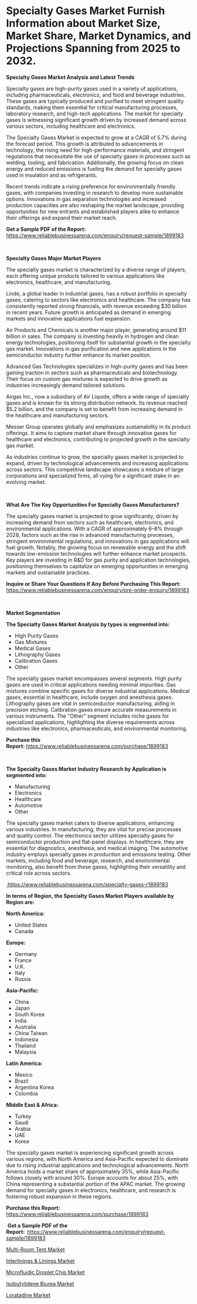 <p><h1>Specialty Gases Market Furnish Information about Market Size, Market Share, Market Dynamics, and Projections Spanning from 2025 to 2032.</h1></p><p><strong>Specialty Gases Market Analysis and Latest Trends</strong></p>
<p><p>Specialty gases are high-purity gases used in a variety of applications, including pharmaceuticals, electronics, and food and beverage industries. These gases are typically produced and purified to meet stringent quality standards, making them essential for critical manufacturing processes, laboratory research, and high-tech applications. The market for specialty gases is witnessing significant growth driven by increased demand across various sectors, including healthcare and electronics.</p><p>The Specialty Gases Market is expected to grow at a CAGR of 5.7% during the forecast period. This growth is attributed to advancements in technology, the rising need for high-performance materials, and stringent regulations that necessitate the use of specialty gases in processes such as welding, tooling, and fabrication. Additionally, the growing focus on clean energy and reduced emissions is fueling the demand for specialty gases used in insulation and as refrigerants.</p><p>Recent trends indicate a rising preference for environmentally friendly gases, with companies investing in research to develop more sustainable options. Innovations in gas separation technologies and increased production capacities are also reshaping the market landscape, providing opportunities for new entrants and established players alike to enhance their offerings and expand their market reach.</p></p>
<p><strong>Get a Sample PDF of the Report:&nbsp;</strong> <a href="https://www.reliablebusinessarena.com/enquiry/request-sample/1899183?utm_campaign=1990&utm_medium=2&utm_source=Github&utm_content=ia&utm_term=30012025&utm_id=specialty-gases">https://www.reliablebusinessarena.com/enquiry/request-sample/1899183</a></p>
<p>&nbsp;</p>
<p><strong>Specialty Gases Major Market Players</strong></p>
<p><p>The specialty gases market is characterized by a diverse range of players, each offering unique products tailored to various applications like electronics, healthcare, and manufacturing. </p><p>Linde, a global leader in industrial gases, has a robust portfolio in specialty gases, catering to sectors like electronics and healthcare. The company has consistently reported strong financials, with revenue exceeding $30 billion in recent years. Future growth is anticipated as demand in emerging markets and innovative applications fuel expansion.</p><p>Air Products and Chemicals is another major player, generating around $11 billion in sales. The company is investing heavily in hydrogen and clean energy technologies, positioning itself for substantial growth in the specialty gas market. Innovations in gas purification and new applications in the semiconductor industry further enhance its market position.</p><p>Advanced Gas Technologies specializes in high-purity gases and has been gaining traction in sectors such as pharmaceuticals and biotechnology. Their focus on custom gas mixtures is expected to drive growth as industries increasingly demand tailored solutions.</p><p>Airgas Inc., now a subsidiary of Air Liquide, offers a wide range of specialty gases and is known for its strong distribution network. Its revenue reached $5.2 billion, and the company is set to benefit from increasing demand in the healthcare and manufacturing sectors.</p><p>Messer Group operates globally and emphasizes sustainability in its product offerings. It aims to capture market share through innovative gases for healthcare and electronics, contributing to projected growth in the specialty gas market.</p><p>As industries continue to grow, the specialty gases market is projected to expand, driven by technological advancements and increasing applications across sectors. This competitive landscape showcases a mixture of large corporations and specialized firms, all vying for a significant stake in an evolving market.</p></p>
<p>&nbsp;</p>
<p><strong>What Are The Key Opportunities For Specialty Gases Manufacturers?</strong></p>
<p><p>The specialty gases market is projected to grow significantly, driven by increasing demand from sectors such as healthcare, electronics, and environmental applications. With a CAGR of approximately 6–8% through 2028, factors such as the rise in advanced manufacturing processes, stringent environmental regulations, and innovations in gas applications will fuel growth. Notably, the growing focus on renewable energy and the shift towards low-emission technologies will further enhance market prospects. Key players are investing in R&D for gas purity and application technologies, positioning themselves to capitalize on emerging opportunities in emerging markets and sustainable practices.</p></p>
<p><strong>Inquire or Share Your Questions If Any Before Purchasing This Report:</strong> <a href="https://www.reliablebusinessarena.com/enquiry/pre-order-enquiry/1899183?utm_campaign=1990&utm_medium=2&utm_source=Github&utm_content=ia&utm_term=30012025&utm_id=specialty-gases">https://www.reliablebusinessarena.com/enquiry/pre-order-enquiry/1899183</a></p>
<p>&nbsp;</p>
<p><strong>Market Segmentation</strong></p>
<p><strong>The Specialty Gases Market Analysis by types is segmented into:</strong></p>
<p><ul><li>High Purity Gases</li><li>Gas Mixtures</li><li>Medical Gases</li><li>Lithography Gases</li><li>Calibration Gases</li><li>Other</li></ul></p>
<p><p>The specialty gases market encompasses several segments. High purity gases are used in critical applications needing minimal impurities. Gas mixtures combine specific gases for diverse industrial applications. Medical gases, essential in healthcare, include oxygen and anesthesia gases. Lithography gases are vital in semiconductor manufacturing, aiding in precision etching. Calibration gases ensure accurate measurements in various instruments. The "Other" segment includes niche gases for specialized applications, highlighting the diverse requirements across industries like electronics, pharmaceuticals, and environmental monitoring.</p></p>
<p><strong>Purchase this Report:&nbsp;</strong><a href="https://www.reliablebusinessarena.com/purchase/1899183?utm_campaign=1990&utm_medium=2&utm_source=Github&utm_content=ia&utm_term=30012025&utm_id=specialty-gases">https://www.reliablebusinessarena.com/purchase/1899183</a></p>
<p>&nbsp;</p>
<p><strong>The Specialty Gases Market Industry Research by Application is segmented into:</strong></p>
<p><ul><li>Manufacturing</li><li>Electronics</li><li>Healthcare</li><li>Automotive</li><li>Other</li></ul></p>
<p><p>The specialty gases market caters to diverse applications, enhancing various industries. In manufacturing, they are vital for precise processes and quality control. The electronics sector utilizes specialty gases for semiconductor production and flat-panel displays. In healthcare, they are essential for diagnostics, anesthesia, and medical imaging. The automotive industry employs specialty gases in production and emissions testing. Other markets, including food and beverage, research, and environmental monitoring, also benefit from these gases, highlighting their versatility and critical role across sectors.</p></p>
<p><a href="https://www.reliablebusinessarena.com/specialty-gases-r1899183?utm_campaign=1990&utm_medium=2&utm_source=Github&utm_content=ia&utm_term=30012025&utm_id=specialty-gases">&nbsp;https://www.reliablebusinessarena.com/specialty-gases-r1899183</a></p>
<p><strong>In terms of Region, the Specialty Gases Market Players available by Region are:</strong></p>
<p>
    <p> <strong> North America: </strong>
        <ul>
            <li>United States</li>
            <li>Canada</li>
        </ul>
        </p> 
    <p> <strong> Europe: </strong>
        <ul>
            <li>Germany</li>
            <li>France</li>
            <li>U.K.</li>
            <li>Italy</li>
            <li>Russia</li>
        </ul>
        </p> 
    <p> <strong> Asia-Pacific: </strong>
        <ul>
            <li>China</li>
            <li>Japan</li>
            <li>South Korea</li>
            <li>India</li>
            <li>Australia</li>
            <li>China Taiwan</li>
            <li>Indonesia</li>
            <li>Thailand</li>
            <li>Malaysia</li>
        </ul>
        </p> 
    <p> <strong> Latin America: </strong>
        <ul>
            <li>Mexico</li>
            <li>Brazil</li>
            <li>Argentina Korea</li>
            <li>Colombia</li>
        </ul>
        </p> 
    <p> <strong> Middle East & Africa: </strong>
        <ul>
            <li>Turkey</li>
            <li>Saudi</li>
            <li>Arabia</li>
            <li>UAE</li>
            <li>Korea</li>
        </ul>
    </p>
    </p>
<p><p>The specialty gases market is experiencing significant growth across various regions, with North America and Asia-Pacific expected to dominate due to rising industrial applications and technological advancements. North America holds a market share of approximately 35%, while Asia-Pacific follows closely with around 30%. Europe accounts for about 25%, with China representing a substantial portion of the APAC market. The growing demand for specialty gases in electronics, healthcare, and research is fostering robust expansion in these regions.</p></p>
<p><strong>Purchase this Report: </strong><a href="https://www.reliablebusinessarena.com/purchase/1899183?utm_campaign=1990&utm_medium=2&utm_source=Github&utm_content=ia&utm_term=30012025&utm_id=specialty-gases">https://www.reliablebusinessarena.com/purchase/1899183</a></p>
<p>&nbsp;<strong>Get a Sample PDF of the Report:&nbsp;&nbsp;</strong><a href="https://www.reliablebusinessarena.com/enquiry/request-sample/1899183?utm_campaign=1990&utm_medium=2&utm_source=Github&utm_content=ia&utm_term=30012025&utm_id=specialty-gases">https://www.reliablebusinessarena.com/enquiry/request-sample/1899183</a></p>
<p><strong></strong></p>
<p><p><a href="https://www.linkedin.com/pulse/multi-room-tent-market-trends-2025-2032-analysis-report-muu1f?utm_campaign=1990&utm_medium=2&utm_source=Github&utm_content=ia&utm_term=30012025&utm_id=specialty-gases">Multi-Room Tent Market</a></p><p><a href="https://github.com/antonioc6hal/Market-Research-Report-List-1/blob/main/interlinings-linings-market.md?utm_campaign=1990&utm_medium=2&utm_source=Github&utm_content=ia&utm_term=30012025&utm_id=specialty-gases">Interlinings & Linings Market</a></p><p><a href="https://www.linkedin.com/pulse/industry-experts-project-microfluidic-droplet-chip-market-e3xnc?utm_campaign=1990&utm_medium=2&utm_source=Github&utm_content=ia&utm_term=30012025&utm_id=specialty-gases">Microfluidic Droplet Chip Market</a></p><p><a href="https://www.linkedin.com/pulse/analyzing-isobutylidene-biurea-market-worth-projected-vfrfe?utm_campaign=1990&utm_medium=2&utm_source=Github&utm_content=ia&utm_term=30012025&utm_id=specialty-gases">Isobutylidene Biurea Market</a></p><p><a href="https://github.com/hammelximalschid/Market-Research-Report-List-1/blob/main/loratadine-market.md?utm_campaign=1990&utm_medium=2&utm_source=Github&utm_content=ia&utm_term=30012025&utm_id=specialty-gases">Loratadine Market</a></p></p>